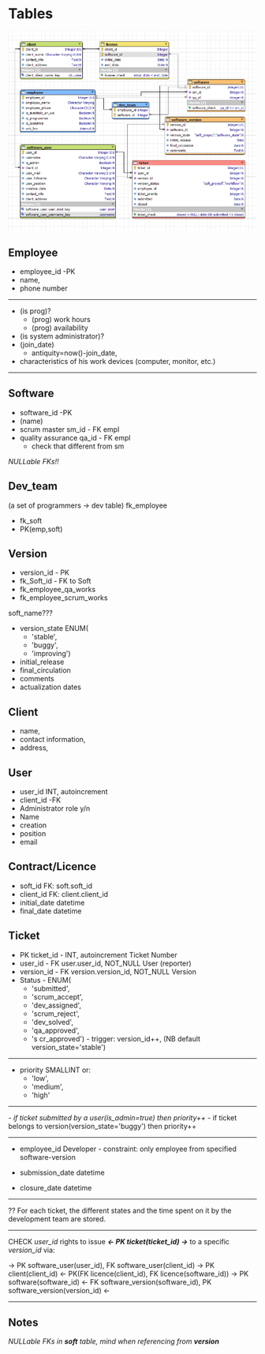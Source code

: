 # Tables

![ERD](2022-02-23_ERD.png)

## Employee

* employee_id   -PK
* name,
* phone number

---

* (is prog)?
  * (prog) work hours
  * (prog) availability
* (is system administrator)?
* (join_date)
  * antiquity=now()-join_date,
* characteristics of his work devices (computer, monitor, etc.)

---

## Software

* software_id        -PK
* (name)
* scrum master sm_id        - FK empl
* quality assurance qa_id   - FK empl
  * check that different from sm

*NULLable FKs!!*

## Dev_team

(a set of programmers -> dev table)
fk_employee

* fk_soft
* PK(emp,soft)

## Version

* version_id    - PK
* fk_Soft_id    - FK to Soft
* fk_employee_qa_works
* fk_employee_scrum_works

soft_name???

* version_state ENUM(
  * 'stable',
  * 'buggy',
  * 'improving')
* initial_release
* final_circulation
* comments
* actualization dates

## Client

* name,
* contact information,
* address,

## User

* user_id        INT, autoincrement
* client_id        -FK
* Administrator role y/n
* Name
* creation
* position
* email

## Contract/Licence

* soft_id            FK: soft.soft_id
* client_id          FK: client.client_id
* initial_date        datetime
* final_date        datetime

## Ticket

* PK ticket_id    - INT, autoincrement        Ticket Number
* user_id    - FK user.user_id, NOT_NULL        User (reporter)
* version_id    - FK version.version_id, NOT_NULL    Version
* Status        - ENUM(
  * 'submitted',
  * 'scrum_accept',
  * 'dev_assigned',
  * 'scrum_reject',
  * 'dev_solved',
  * 'qa_approved',
  * 's cr_approved')
\- trigger: version_id++, (NB default version_state='stable')

---

* priority        SMALLINT or:
  * 'low',
  * 'medium',
  * 'high'

---
*\- if ticket submitted by a user(is_admin=true) then priority++*
\- if ticket belongs to version(version_state='buggy') then priority++

---

* employee_id        Developer
    \- constraint: only employee from specified software-version

* submission_date    datetime
* closure_date        datetime

---

?? For each ticket, the different states and the time spent on it by the development team are stored.

---

CHECK *user_id* rights to issue ***<- PK ticket(ticket_id) ->*** to a specific *version_id* via:

-> PK software_user(user_id), FK software_user(client_id) -> PK client(client_id) <- PK(FK licence(client_id), FK licence(software_id)) -> PK software(software_id) <- FK software_version(software_id), PK software_version(version_id) <-

---

## Notes

*NULLable FKs in **soft** table, mind when referencing from **version***
